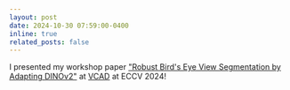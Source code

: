 ```yaml
---
layout: post
date: 2024-10-30 07:59:00-0400
inline: true
related_posts: false
---
```


I presented my workshop paper ["Robust Bird's Eye View Segmentation by Adapting DINOv2"](https://www.arxiv.org/pdf/2409.10228) at [VCAD](https://vcad-workshop.github.io/) at ECCV 2024!
